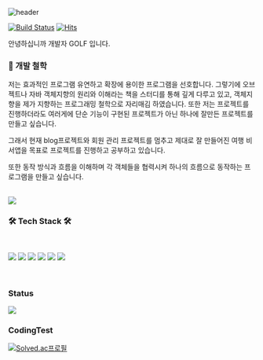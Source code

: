 ![header](https://capsule-render.vercel.app/api?type=waving&color=random&height=300&section=header&text=Dev_GOLF&fontSize=90)

[![Build Status](https://travis-ci.org/joemccann/dillinger.svg?branch=master)](https://travis-ci.org/joemccann/dillinger) [![Hits](https://hits.seeyoufarm.com/api/count/incr/badge.svg?url=https%3A%2F%2Fgithub.com%2Filgolf&count_bg=%2379C83D&title_bg=%23555555&icon=&icon_color=%23E7E7E7&title=hits&edge_flat=false)](https://hits.seeyoufarm.com)

안녕하십니까 개발자 GOLF 입니다. 

### 👦 개발 철학

저는 효과적인 프로그램 유연하고 확장에 용이한 프로그램을 선호합니다. 그렇기에 오브젝트나 자바 객체지향의 원리와 이해라는 책을 스터디를 통해 깊게 다루고 있고, 객체지향을 
제가 지향하는 프로그래밍 철학으로 자리매김 하였습니다. 또한 저는 프로젝트를 진행하더라도 여러게에 단순 기능이 구현된 프로젝트가 아닌 하나에 잘만든 프로젝트를 만들고 싶습니다.

그래서 현재 blog프로젝트와 회원 관리 프로젝트를 멈추고 제대로 잘 만들어진 여행 비서앱을 목표로 프로젝트를 진행하고 공부하고 있습니다. 

또한 동작 방식과 흐름을 이해하며 각 객체들을 협력시켜 하나의 흐름으로 동작하는 프로그램을 만들고 싶습니다.

<br/>

<img src="https://github-readme-stats.vercel.app/api?username=ilgolf&show_icons=true&theme=blue"/>
 
<br/>

<h3><b>🛠 Tech Stack 🛠</b></h3>
</br>

<img src="https://img.shields.io/badge/Spring-6DB33F?style=flat-square&logo=Spring&logoColor=white"/></a>
<img src="https://img.shields.io/badge/Springboot-6DB33F?style=flat-square&logo=Springboot&logoColor=white"/></a>
<img src="https://img.shields.io/badge/Java-007396?style=flat-square&logo=Javat&logoColor=white"/></a> 
<img src="https://img.shields.io/badge/MySQL-4479A1?style=flat-square&logo=MySQL&logoColor=white"/></a>
<img src="https://img.shields.io/badge/Hibernate-59666C?style=for-the-badge&logo=Hibernate&logoColor=white">
<img src="https://img.shields.io/badge/Springsecurity-6DB33F?style=for-the-badge&logo=Springsecurity&logoColor=white">



</br>

<h3>Status</h3>

<img src="https://github-readme-stats.vercel.app/api/top-langs/?username=ilgolf&layout=compact&theme=blue"/>

</br>

<h3>CodingTest</h3>

[![Solved.ac프로필](http://mazassumnida.wtf/api/generate_badge?boj=ilgolf)](https://solved.ac/ilgolf)

